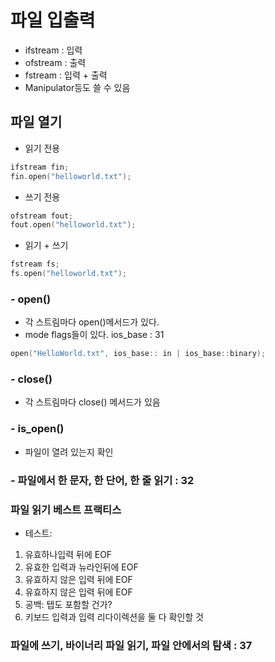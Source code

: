 # 파일 입출력 <fstream>
- ifstream  : 입력
- ofstream  : 출력
- fstream : 입력 + 출력
- Manipulator등도 쓸 수 있음

## 파일 열기
- 읽기 전용
```c++
ifstream fin;
fin.open("helloworld.txt");
```

- 쓰기 전용
```c++
ofstream fout;
fout.open("helloworld.txt");
```

- 읽기 + 쓰기
```c++
fstream fs;
fs.open("helloworld.txt");
```

### - open()
- 각 스트림마다 open()메서드가 있다.
- mode flags들이 있다. ios_base : 31
```c++
open("HelloWorld.txt", ios_base:: in | ios_base::binary);
```

### - close()
- 각 스트림마다 close() 메서드가 있음

### - is_open()
- 파일이 열려 있는지 확인

### - 파일에서 한 문자, 한 단어, 한 줄 읽기 : 32

### 파일 읽기 베스트 프랙티스
- 테스트:
1. 유효하나입력 뒤에 EOF
2. 유효한 입력과 뉴라인뒤에 EOF
3. 유효하지 않은 입력 뒤에 EOF
4. 유효하지 않은 입력 뒤에 EOF
5. 공백: 탭도 포함할 건가?
6. 키보드 입력과 입력 리다이렉션을 둘 다 확인할 것


### 파일에 쓰기, 바이너리 파일 읽기, 파일 안에서의 탐색 : 37
